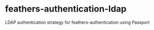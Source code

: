 # feathers-authentication-ldap
LDAP authentication strategy for feathers-authentication using Passport
